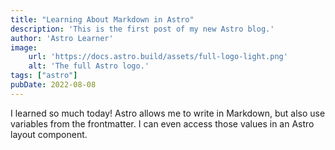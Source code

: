 ```yaml
---
title: "Learning About Markdown in Astro"
description: 'This is the first post of my new Astro blog.'
author: 'Astro Learner'
image:
    url: 'https://docs.astro.build/assets/full-logo-light.png'
    alt: 'The full Astro logo.'
tags: ["astro"]
pubDate: 2022-08-08
---
```

I learned so much today! Astro allows me to write in Markdown, but also use variables from the frontmatter. I can even access those values in an Astro layout component.